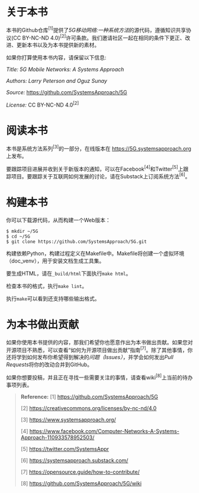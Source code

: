 # 关于本书
本书的Github仓库<sup>[1]</sup>提供了*5G移动网络:一种系统方法*的源代码，遵循知识共享协议(CC BY-NC-ND 4.0)<sup>[2]</sup>许可条款。我们邀请社区一起在相同的条件下更正、改进、更新本书以及为本书提供新的素材。

如果你打算使用本书内容，请保留以下信息:

*Title: 5G Mobile Networks: A Systems Approach*

*Authors: Larry Peterson and Oguz Sunay*

*Source:* https://github.com/SystemsApproach/5G

*License:* CC BY-NC-ND 4.0<sup>[2]</sup>


# 阅读本书
本书是系统方法系列<sup>[3]</sup>的一部分，在线版本在 https://5G.systemsapproach.org 上发布。

要跟踪项目进展并收到关于新版本的通知，可以在Facebook<sup>[4]</sup>和Twitter<sup>[5]</sup>上跟踪项目。要跟踪关于互联网如何发展的讨论，请在Substack上订阅系统方法<sup>[6]</sup>。

# 构建本书
你可以下载源代码，从而构建一个Web版本：
```
$ mkdir ~/5G
$ cd ~/5G
$ git clone https://github.com/SystemsApproach/5G.git
```
构建依赖Python，构建过程定义在Makefile中。Makefile将创建一个虚拟环境（doc_venv），用于安装文档生成工具集。

要生成HTML，请在```_build/html```下面执行```make html```。

检查本书的格式，执行```make lint```。

执行```make```可以看到还支持哪些输出格式。

# 为本书做出贡献
如果你使用本书提供的内容，那我们希望你也愿意作出为本书做出贡献。如果您对开源项目不熟悉，可以查看“如何为开源项目做出贡献”指南<sup>[7]</sup>。除了其他事情，你还将学到如何发布你希望得到解决的*问题（Issues）*，并学会如何发出*Pull Requests*将你的改动合并到GitHub。

如果你想要投稿，并且正在寻找一些需要关注的事情，请查看wiki<sup>[8]</sup>上当前的待办事项列表。

> **Reference:**
> [1] https://github.com/SystemsApproach/5G
> 
> [2] https://creativecommons.org/licenses/by-nc-nd/4.0
> 
> [3] https://www.systemsapproach.org/
> 
> [4] https://www.facebook.com/Computer-Networks-A-Systems-Approach-110933578952503/
> 
> [5] https://twitter.com/SystemsAppr
> 
> [6] https://systemsapproach.substack.com/
> 
> [7] https://opensource.guide/how-to-contribute/
> 
> [8] https://github.com/SystemsApproach/5G/wiki
